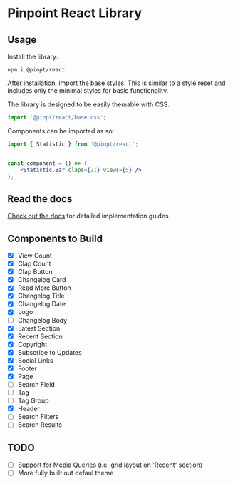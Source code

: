 # Pinpoint React Library

## Usage
Install the library:

```
npm i @pinpt/react
```

After installation, import the base styles. This is similar to a style reset and includes only the minimal styles for basic functionality.

The library is designed to be easily themable with CSS.

```jsx
import '@pinpt/react/base.css';
```

Components can be imported as so:

```jsx
import { Statistic } from '@pinpt/react';


const component = () => (
	<Statistic.Bar claps={21} views={5} />
);
```

## Read the docs
[Check out the docs](pinpt.github.io/react/) for detailed implementation guides.

## Components to Build

-  [x] View Count
-  [x] Clap Count
-  [x] Clap Button
-  [x] Changelog Card
-  [x] Read More Button
-  [x] Changelog Title
-  [x] Changelog Date
-  [x] Logo
-  [ ] Changelog Body
-  [x] Latest Section
-  [x] Recent Section
-  [x] Copyright
-  [x] Subscribe to Updates
-  [x] Social Links
-  [x] Footer
-  [x] Page
-  [ ] Search Field
-  [ ] Tag
-  [ ] Tag Group
-  [x] Header
-  [ ] Search Filters
-  [ ] Search Results

## TODO

-  [ ] Support for Media Queries (i.e. grid layout on 'Recent' section)
-  [ ] More fully built out defaul theme
